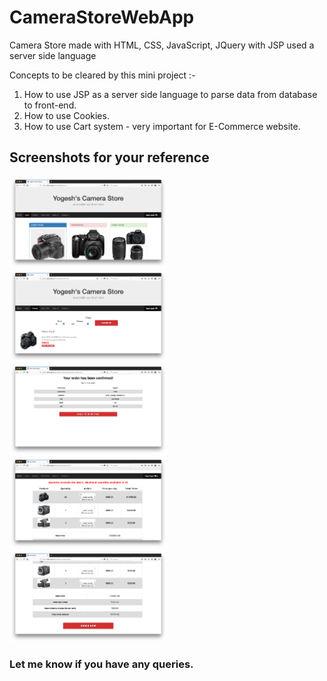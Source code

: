 # CameraStoreWebApp
Camera Store made with HTML, CSS, JavaScript, JQuery with JSP used a server side language

Concepts to be cleared by this mini project :-

1. How to use JSP as a server side language to parse data from database to front-end.
2. How to use Cookies.
3. How to use Cart system - very important for E-Commerce website.

## Screenshots for your reference

<img src="https://github.com/yogesh2209/CameraStoreWebApp/blob/master/Screenshots/Screen%20Shot%202018-04-12%20at%209.47.15%20PM.png" width="50%"/>
<img src="https://github.com/yogesh2209/CameraStoreWebApp/blob/master/Screenshots/Screen%20Shot%202018-04-12%20at%209.47.19%20PM.png" width="50%"/>
<img src="https://github.com/yogesh2209/CameraStoreWebApp/blob/master/Screenshots/Screen%20Shot%202018-04-12%20at%209.48.49%20PM.png" width="50%"/>
<img src="https://github.com/yogesh2209/CameraStoreWebApp/blob/master/Screenshots/Screen%20Shot%202018-04-12%20at%209.48.10%20PM.png" width="50%"/>
<img src="https://github.com/yogesh2209/CameraStoreWebApp/blob/master/Screenshots/Screen%20Shot%202018-04-12%20at%209.47.58%20PM.png" width="50%"/>

### Let me know if you have any queries.
